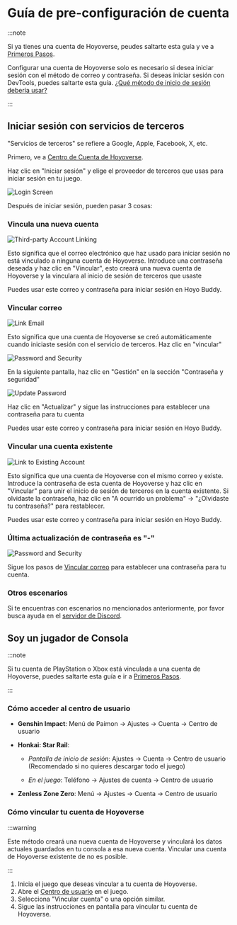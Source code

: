 # Guía de pre-configuración de cuenta

:::note

Si ya tienes una cuenta de Hoyoverse, peudes saltarte esta guía y ve a [Primeros Pasos](./Getting-Started.md).

Configurar una cuenta de Hoyoverse solo es necesario si desea iniciar sesión con el método de correo y contraseña. Si deseas iniciar sesión con DevTools, puedes saltarte esta guía. [¿Qué método de inicio de sesión debería usar?](./FAQ.md#que-metodo-de-inicio-de-sesion-deberia-usar)

:::

## Iniciar sesión con servicios de terceros

"Servicios de terceros" se refiere a Google, Apple, Facebook, X, etc.

Primero, ve a [Centro de Cuenta de Hoyoverse](https://account.hoyoverse.com).

Haz clic en "Iniciar sesión" y elige el proveedor de terceros que usas para iniciar sesión en tu juego.

![Login Screen](../../../../src/assets/images/hb-account/web/account-log-in.png)

Después de iniciar sesión, pueden pasar 3 cosas:

### Vincula una nueva cuenta

![Third-party Account Linking](../../../../src/assets/images/hb-account/web/sign-up_google-link.png)

Esto significa que el correo electrónico que haz usado para iniciar sesión no está vinculado a ninguna cuenta de Hoyoverse. Introduce una contraseña deseada y haz clic en "Vincular", esto creará una nueva cuenta de Hoyoverse y la vinculara al inicio de sesión de terceros que usaste

Puedes usar este correo y contraseña para iniciar sesión en Hoyo Buddy.

### Vincular correo

![Link Email](../../../../src/assets/images/hb-account/web/link-email.png)

Esto significa que una cuenta de Hoyoverse se creó automáticamente cuando iniciaste sesión con el servicio de terceros. Haz clic en "vincular"

![Password and Security](../../../../src/assets/images/hb-account/web/password-and-security.png)

En la siguiente pantalla, haz clic en "Gestión" en la sección "Contraseña y seguridad"

![Update Password](../../../../src/assets/images/hb-account/web/update-password.png)

Haz clic en "Actualizar" y sigue las instrucciones para establecer una contraseña para tu cuenta

Puedes usar este correo y contraseña para iniciar sesión en Hoyo Buddy.

### Vincular una cuenta existente

![Link to Existing Account](../../../../src/assets/images/hb-account/web/link-existing.png)

Esto significa que una cuenta de Hoyoverse con el mismo correo y existe. Introduce la contraseña de esta cuenta de Hoyoverse y haz clic en "Vincular" para unir el inicio de sesión de terceros en la cuenta existente. Si olvidaste la contraseña, haz clic en "A ocurrido un problema" -> "¿Olvidaste tu contraseña?" para restablecer.

Puedes usar este correo y contraseña para iniciar sesión en Hoyo Buddy.

### Última actualización de contraseña es "-"

![Password and Security](../../../../src/assets/images/hb-account/web/password-and-security.png)

Sigue los pasos de [Vincular correo](#vincular-correo) para establecer una contraseña para tu cuenta.

### Otros escenarios

Si te encuentras con escenarios no mencionados anteriormente, por favor busca ayuda en el [servidor de Discord](https://link.seria.moe/hb-dc).

## Soy un jugador de Consola

:::note

Si tu cuenta de PlayStation o Xbox está vinculada a una cuenta de Hoyoverse, puedes saltarte esta guía e ir a [Primeros Pasos](./Getting-Started.md).

:::

### Cómo acceder al centro de usuario

- **Genshin Impact**: Menú de Paimon -> Ajustes -> Cuenta -> Centro de usuario

- **Honkai: Star Rail**:

  - *Pantalla de inicio de sesión*: Ajustes -> Cuenta -> Centro de usuario (Recomendado si no quieres descargar todo el juego)

  - *En el juego*: Teléfono -> Ajustes de cuenta -> Centro de usuario

- **Zenless Zone Zero**: Menú -> Ajustes -> Cuenta -> Centro de usuario

### Cómo vincular tu cuenta de Hoyoverse

:::warning

Este método creará una nueva cuenta de Hoyoverse y vinculará los datos actuales guardados en tu consola a esa nueva cuenta. Vincular una cuenta de Hoyoverse existente de no es posible.

:::

1. Inicia el juego que deseas vincular a tu cuenta de Hoyoverse.
2. Abre el [Centro de usuario](#cómo-acceder-al-centro-de-usuario) en el juego.
3. Selecciona "Vincular cuenta" o una opción similar.
4. Sigue las instrucciones en pantalla para vincular tu cuenta de Hoyoverse.
